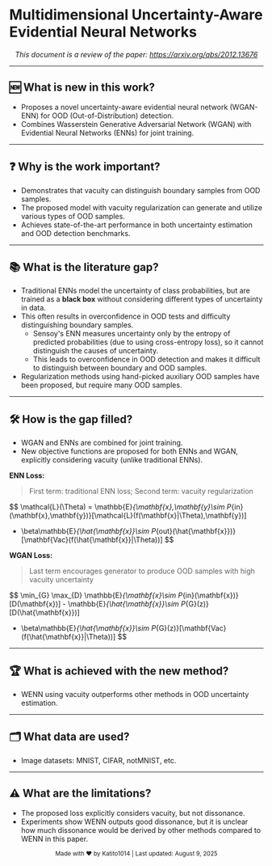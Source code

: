 

# Multidimensional Uncertainty-Aware Evidential Neural Networks

<p align="center"><em>This document is a review of the paper: <a href="https://arxiv.org/abs/2012.13676">https://arxiv.org/abs/2012.13676</a></em></p>

---

## 🆕 What is new in this work?

- Proposes a novel uncertainty-aware evidential neural network (WGAN-ENN) for OOD (Out-of-Distribution) detection.
- Combines Wasserstein Generative Adversarial Network (WGAN) with Evidential Neural Networks (ENNs) for joint training.

---

## ❓ Why is the work important?

- Demonstrates that vacuity can distinguish boundary samples from OOD samples.
- The proposed model with vacuity regularization can generate and utilize various types of OOD samples.
- Achieves state-of-the-art performance in both uncertainty estimation and OOD detection benchmarks.

---

## 📚 What is the literature gap?

- Traditional ENNs model the uncertainty of class probabilities, but are trained as a **black box** without considering different types of uncertainty in data.
- This often results in overconfidence in OOD tests and difficulty distinguishing boundary samples.
    - Sensoy's ENN measures uncertainty only by the entropy of predicted probabilities (due to using cross-entropy loss), so it cannot distinguish the causes of uncertainty.
    - This leads to overconfidence in OOD detection and makes it difficult to distinguish between boundary and OOD samples.
- Regularization methods using hand-picked auxiliary OOD samples have been proposed, but require many OOD samples.

---

## 🛠️ How is the gap filled?

- WGAN and ENNs are combined for joint training.
- New objective functions are proposed for both ENNs and WGAN, explicitly considering vacuity (unlike traditional ENNs).

**ENN Loss:**
> First term: traditional ENN loss; Second term: vacuity regularization

$$
\mathcal{L}(\Theta) = \mathbb{E}_{\mathbf{x},\mathbf{y}\sim P_{in}(\mathbf{x},\mathbf{y})}[\mathcal{L}(f(\mathbf{x}|\Theta),\mathbf{y})]
- \beta\mathbb{E}_{\hat{\mathbf{x}}\sim P_{out}(\hat{\mathbf{x}})}[\mathbf{Vac}(f(\hat{\mathbf{x}}|\Theta))]
$$

**WGAN Loss:**
> Last term encourages generator to produce OOD samples with high vacuity uncertainty

$$
\min_{G} \max_{D} \mathbb{E}_{\mathbf{x}\sim P_{in}(\mathbf{x})}[D(\mathbf{x})] - \mathbb{E}_{\hat{\mathbf{x}}\sim P_{G}(z)}[D(\hat{\mathbf{x}})]
- \beta\mathbb{E}_{\hat{\mathbf{x}}\sim P_{G}(z)}[\mathbf{Vac}(f(\hat{\mathbf{x}}|\Theta))]
$$

---

## 🏆 What is achieved with the new method?

- WENN using vacuity outperforms other methods in OOD uncertainty estimation.

---

## 🗂️ What data are used?

- Image datasets: MNIST, CIFAR, notMNIST, etc.

---

## ⚠️ What are the limitations?

- The proposed loss explicitly considers vacuity, but not dissonance.
- Experiments show WENN outputs good dissonance, but it is unclear how much dissonance would be derived by other methods compared to WENN in this paper.

<div align="center">
    <sub>Made with ❤️ by Katito1014 | Last updated: August 9, 2025</sub>
</div>
